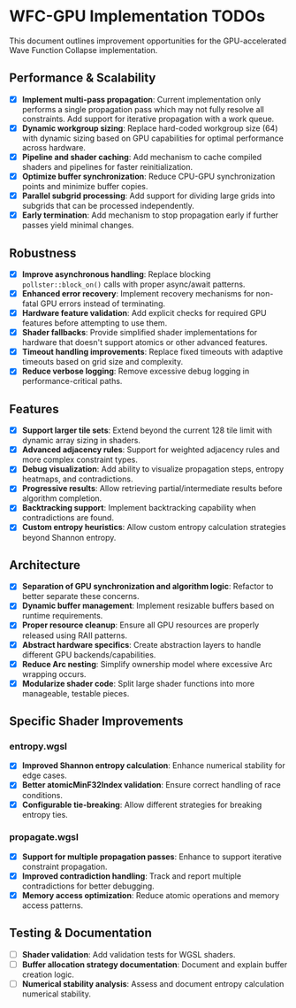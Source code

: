 # WFC-GPU Implementation TODOs

This document outlines improvement opportunities for the GPU-accelerated Wave Function Collapse implementation.

## Performance & Scalability

- [x] **Implement multi-pass propagation**: Current implementation only performs a single propagation pass which may not fully resolve all constraints. Add support for iterative propagation with a work queue.
- [x] **Dynamic workgroup sizing**: Replace hard-coded workgroup size (64) with dynamic sizing based on GPU capabilities for optimal performance across hardware.
- [x] **Pipeline and shader caching**: Add mechanism to cache compiled shaders and pipelines for faster reinitialization.
- [x] **Optimize buffer synchronization**: Reduce CPU-GPU synchronization points and minimize buffer copies.
- [x] **Parallel subgrid processing**: Add support for dividing large grids into subgrids that can be processed independently.
- [x] **Early termination**: Add mechanism to stop propagation early if further passes yield minimal changes.

## Robustness

- [x] **Improve asynchronous handling**: Replace blocking `pollster::block_on()` calls with proper async/await patterns.
- [x] **Enhanced error recovery**: Implement recovery mechanisms for non-fatal GPU errors instead of terminating.
- [x] **Hardware feature validation**: Add explicit checks for required GPU features before attempting to use them.
- [x] **Shader fallbacks**: Provide simplified shader implementations for hardware that doesn't support atomics or other advanced features.
- [x] **Timeout handling improvements**: Replace fixed timeouts with adaptive timeouts based on grid size and complexity.
- [x] **Reduce verbose logging**: Remove excessive debug logging in performance-critical paths.

## Features

- [x] **Support larger tile sets**: Extend beyond the current 128 tile limit with dynamic array sizing in shaders.
- [x] **Advanced adjacency rules**: Support for weighted adjacency rules and more complex constraint types.
- [x] **Debug visualization**: Add ability to visualize propagation steps, entropy heatmaps, and contradictions.
- [x] **Progressive results**: Allow retrieving partial/intermediate results before algorithm completion.
- [x] **Backtracking support**: Implement backtracking capability when contradictions are found.
- [x] **Custom entropy heuristics**: Allow custom entropy calculation strategies beyond Shannon entropy.

## Architecture

- [x] **Separation of GPU synchronization and algorithm logic**: Refactor to better separate these concerns.
- [x] **Dynamic buffer management**: Implement resizable buffers based on runtime requirements.
- [x] **Proper resource cleanup**: Ensure all GPU resources are properly released using RAII patterns.
- [x] **Abstract hardware specifics**: Create abstraction layers to handle different GPU backends/capabilities.
- [x] **Reduce Arc nesting**: Simplify ownership model where excessive Arc wrapping occurs.
- [x] **Modularize shader code**: Split large shader functions into more manageable, testable pieces.

## Specific Shader Improvements

### entropy.wgsl

- [x] **Improved Shannon entropy calculation**: Enhance numerical stability for edge cases.
- [x] **Better atomicMinF32Index validation**: Ensure correct handling of race conditions.
- [x] **Configurable tie-breaking**: Allow different strategies for breaking entropy ties.

### propagate.wgsl

- [x] **Support for multiple propagation passes**: Enhance to support iterative constraint propagation.
- [x] **Improved contradiction handling**: Track and report multiple contradictions for better debugging.
- [x] **Memory access optimization**: Reduce atomic operations and memory access patterns.

## Testing & Documentation

- [ ] **Shader validation**: Add validation tests for WGSL shaders.
- [ ] **Buffer allocation strategy documentation**: Document and explain buffer creation logic.
- [ ] **Numerical stability analysis**: Assess and document entropy calculation numerical stability.
